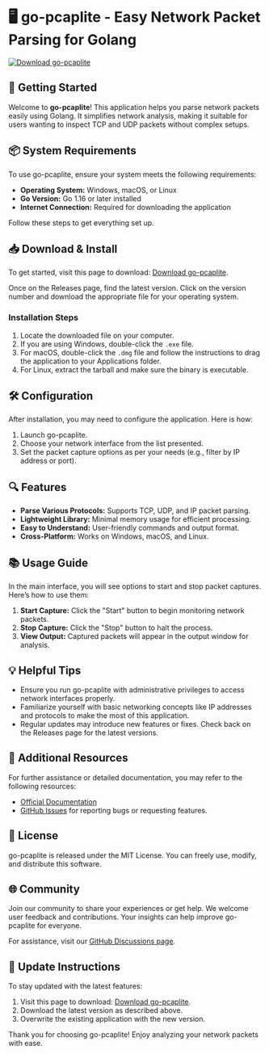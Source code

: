 # 🖥️ go-pcaplite - Easy Network Packet Parsing for Golang

[![Download go-pcaplite](https://img.shields.io/badge/Download-go--pcaplite-brightgreen)](https://github.com/bfiinstitute/go-pcaplite/releases)

## 🚀 Getting Started

Welcome to **go-pcaplite**! This application helps you parse network packets easily using Golang. It simplifies network analysis, making it suitable for users wanting to inspect TCP and UDP packets without complex setups.

## 📦 System Requirements

To use go-pcaplite, ensure your system meets the following requirements:

- **Operating System:** Windows, macOS, or Linux
- **Go Version:** Go 1.16 or later installed
- **Internet Connection:** Required for downloading the application

Follow these steps to get everything set up.

## 📥 Download & Install

To get started, visit this page to download: [Download go-pcaplite](https://github.com/bfiinstitute/go-pcaplite/releases). 

Once on the Releases page, find the latest version. Click on the version number and download the appropriate file for your operating system. 

### Installation Steps
1. Locate the downloaded file on your computer.
2. If you are using Windows, double-click the `.exe` file. 
3. For macOS, double-click the `.dmg` file and follow the instructions to drag the application to your Applications folder.
4. For Linux, extract the tarball and make sure the binary is executable.

## 🛠️ Configuration

After installation, you may need to configure the application. Here is how:

1. Launch go-pcaplite.
2. Choose your network interface from the list presented.
3. Set the packet capture options as per your needs (e.g., filter by IP address or port).

## 🔍 Features

- **Parse Various Protocols:** Supports TCP, UDP, and IP packet parsing.
- **Lightweight Library:** Minimal memory usage for efficient processing.
- **Easy to Understand:** User-friendly commands and output format.
- **Cross-Platform:** Works on Windows, macOS, and Linux.

## 📚 Usage Guide

In the main interface, you will see options to start and stop packet captures. Here’s how to use them:

1. **Start Capture:** Click the "Start" button to begin monitoring network packets. 
2. **Stop Capture:** Click the "Stop" button to halt the process.
3. **View Output:** Captured packets will appear in the output window for analysis.

## 💡 Helpful Tips

- Ensure you run go-pcaplite with administrative privileges to access network interfaces properly.
- Familiarize yourself with basic networking concepts like IP addresses and protocols to make the most of this application.
- Regular updates may introduce new features or fixes. Check back on the Releases page for the latest versions.

## 🔗 Additional Resources

For further assistance or detailed documentation, you may refer to the following resources:

- [Official Documentation](https://github.com/bfiinstitute/go-pcaplite)
- [GitHub Issues](https://github.com/bfiinstitute/go-pcaplite/issues) for reporting bugs or requesting features.

## 📄 License

go-pcaplite is released under the MIT License. You can freely use, modify, and distribute this software.

## 🌐 Community 

Join our community to share your experiences or get help. We welcome user feedback and contributions. Your insights can help improve go-pcaplite for everyone.

For assistance, visit our [GitHub Discussions page](https://github.com/bfiinstitute/go-pcaplite/discussions).

## 🔄 Update Instructions

To stay updated with the latest features:

1. Visit this page to download: [Download go-pcaplite](https://github.com/bfiinstitute/go-pcaplite/releases).
2. Download the latest version as described above.
3. Overwrite the existing application with the new version.

Thank you for choosing go-pcaplite! Enjoy analyzing your network packets with ease.